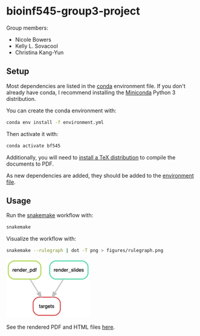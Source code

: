 # bioinf545-group3-project

Group members:
- Nicole Bowers
- Kelly L. Sovacool
- Christina Kang-Yun

## Setup

Most dependencies are listed in the [conda](https://conda.io/docs/) environment file. If you don't already have conda, I recommend installing the [Miniconda](https://conda.io/miniconda.html) Python 3 distribution.

You can create the conda environment with:
```bash
conda env install -f environment.yml
```

Then activate it with:
```bash
conda activate bf545
```

Additionally, you will need to [install a TeX distribution](https://nbconvert.readthedocs.io/en/latest/install.html#installing-tex) to compile the documents to PDF.

As new dependencies are added, they should be added to the [environment file](environment.yml).

## Usage

Run the [snakemake](https://snakemake.readthedocs.io/en/stable/) workflow with:
```bash
snakemake
```

Visualize the workflow with:
```bash
snakemake --rulegraph | dot -T png > figures/rulegraph.png
```
![rulegraph](figures/rulegraph.png)

See the rendered PDF and HTML files [here](https://sovacool.dev/bioinf545-group3-project).
